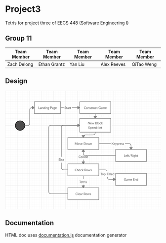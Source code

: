 # Project3
Tetris for project three of EECS 448 (Software Engineering I)
## Group 11
| Team Member 	| Team Member  	| Team Member 	| Team Member 	| Team Member 	|
|-------------	|--------------	|-------------	|-------------	|-------------	|
| Zach Delong 	| Ethan Grantz 	| Yan Liu     	| Alex Reeves 	| QiTao Weng  	|
## Design
![Finite State Diagram](https://github.com/EECS-Group-11/Project3/blob/main/documentation/FSDiagram.png?raw=true)
## Documentation
HTML doc uses [documentation.js](https://documentation.js.org/) documentation generator 
